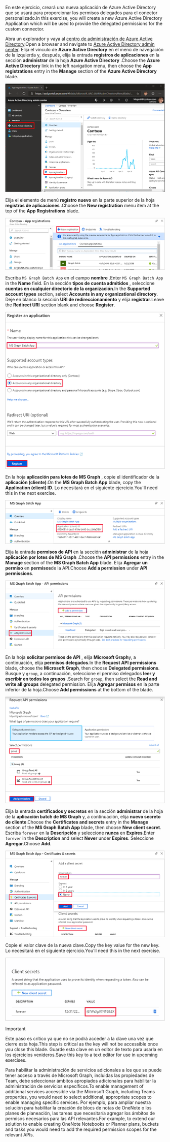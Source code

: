 <!-- markdownlint-disable MD002 MD041 -->

<span data-ttu-id="b98d5-101">En este ejercicio, creará una nueva aplicación de Azure Active Directory que se usará para proporcionar los permisos delegados para el conector personalizado.</span><span class="sxs-lookup"><span data-stu-id="b98d5-101">In this exercise, you will create a new Azure Active Directory Application which will be used to provide the delegated permissions for the custom connector.</span></span>

<span data-ttu-id="b98d5-102">Abra un explorador y vaya al [centro de administración de Azure Active Directory](https://aad.portal.azure.com).</span><span class="sxs-lookup"><span data-stu-id="b98d5-102">Open a browser and navigate to [Azure Active Directory admin center](https://aad.portal.azure.com).</span></span> <span data-ttu-id="b98d5-103">Elija el vínculo de **Azure Active Directory** en el menú de navegación de la izquierda y, después, elija la entrada **registros de aplicaciones** en la sección **administrar** de la hoja **Azure Active Directory** .</span><span class="sxs-lookup"><span data-stu-id="b98d5-103">Choose the **Azure Active Directory** link in the left navigation menu, then choose the **App registrations** entry in the **Manage** section of the **Azure Active Directory** blade.</span></span>

![Captura de pantalla de la hoja de Azure Active Directory en el centro de administración de Azure Active Directory](./images/app-reg-preview1.png)

<span data-ttu-id="b98d5-105">Elija el elemento de menú **registro nuevo** en la parte superior de la hoja **registros de aplicaciones** .</span><span class="sxs-lookup"><span data-stu-id="b98d5-105">Choose the **New registration** menu item at the top of the **App Registrations** blade.</span></span>

![Captura de pantalla de la hoja registros de aplicaciones en el centro de administración de Azure Active Directory](./images/app-reg-preview2.png)

<span data-ttu-id="b98d5-107">Escriba `MS Graph Batch App` en el campo **nombre** .</span><span class="sxs-lookup"><span data-stu-id="b98d5-107">Enter `MS Graph Batch App` in the **Name** field.</span></span> <span data-ttu-id="b98d5-108">En la sección **tipos de cuenta admitidos** , seleccione **cuentas en cualquier directorio de la organización**.</span><span class="sxs-lookup"><span data-stu-id="b98d5-108">In the **Supported account types** section, select **Accounts in any organizational directory**.</span></span> <span data-ttu-id="b98d5-109">Deje en blanco la sección **URI de redireccionamiento** y elija **registrar**.</span><span class="sxs-lookup"><span data-stu-id="b98d5-109">Leave the **Redirect URI** section blank and choose **Register**.</span></span>

![Captura de pantalla de la hoja de registro de aplicaciones en el centro de administración de Azure Active Directory](./images/app-reg-preview3.png)

<span data-ttu-id="b98d5-111">En la hoja **aplicación para lotes de MS Graph** , copie el identificador de la **aplicación (cliente)**.</span><span class="sxs-lookup"><span data-stu-id="b98d5-111">On the **MS Graph Batch App** blade, copy the **Application (client) ID**.</span></span> <span data-ttu-id="b98d5-112">Lo necesitará en el siguiente ejercicio.</span><span class="sxs-lookup"><span data-stu-id="b98d5-112">You'll need this in the next exercise.</span></span>

![Captura de pantalla de la página de aplicación registrada](./images/app-reg-preview4.png)

<span data-ttu-id="b98d5-114">Elija la entrada **permisos de API** en la sección **administrar** de la hoja **aplicación por lotes de MS Graph** .</span><span class="sxs-lookup"><span data-stu-id="b98d5-114">Choose the **API permissions** entry in the **Manage** section of the **MS Graph Batch App** blade.</span></span> <span data-ttu-id="b98d5-115">Elija **Agregar un permiso** en **permisos**de la API.</span><span class="sxs-lookup"><span data-stu-id="b98d5-115">Choose **Add a permission** under **API permissions**.</span></span>

![Captura de pantalla de la hoja de permisos de la API](./images/app-perms-preview1.png)

<span data-ttu-id="b98d5-117">En la hoja **solicitar permisos de API** , elija **Microsoft Graph**y, a continuación, elija **permisos delegados**.</span><span class="sxs-lookup"><span data-stu-id="b98d5-117">In the **Request API permissions** blade, choose the **Microsoft Graph**, then choose **Delegated permissions**.</span></span> <span data-ttu-id="b98d5-118">Busque y `group`, a continuación, seleccione el permiso delegados **leer y escribir en todos los grupos** .</span><span class="sxs-lookup"><span data-stu-id="b98d5-118">Search for `group`, then select the **Read and write all groups** delegated permission.</span></span> <span data-ttu-id="b98d5-119">Elija **Agregar permisos** en la parte inferior de la hoja.</span><span class="sxs-lookup"><span data-stu-id="b98d5-119">Choose **Add permissions** at the bottom of the blade.</span></span>

 ![Captura de pantalla de la hoja de permisos de la API de solicitud](./images/app-perms-preview2.png)

<span data-ttu-id="b98d5-121">Elija la entrada **certificados y secretos** en la sección **administrar** de la hoja de la **aplicación batch de MS Graph** y, a continuación, elija **nuevo secreto de cliente**.</span><span class="sxs-lookup"><span data-stu-id="b98d5-121">Choose the **Certificates and secrets** entry in the **Manage** section of the **MS Graph Batch App** blade, then choose **New client secret**.</span></span> <span data-ttu-id="b98d5-122">Escriba `forever` en la **Descripción** y seleccione **nunca** en **Expires**.</span><span class="sxs-lookup"><span data-stu-id="b98d5-122">Enter `forever` in the **Description** and select **Never** under **Expires**.</span></span> <span data-ttu-id="b98d5-123">Seleccione **Agregar**.</span><span class="sxs-lookup"><span data-stu-id="b98d5-123">Choose **Add**.</span></span>

![Captura de pantalla del módulo de certificados y secretos](./images/app-key-preview1.png)

<span data-ttu-id="b98d5-125">Copie el valor clave de la nueva clave.</span><span class="sxs-lookup"><span data-stu-id="b98d5-125">Copy the key value for the new key.</span></span> <span data-ttu-id="b98d5-126">Lo necesitará en el siguiente ejercicio.</span><span class="sxs-lookup"><span data-stu-id="b98d5-126">You'll need this in the next exercise.</span></span>

![Captura de pantalla del nuevo secreto de cliente](./images/app-key-preview2.png)

> [!IMPORTANT]
> <span data-ttu-id="b98d5-128">Este paso es crítico ya que no se podrá acceder a la clave una vez que cierre esta hoja.</span><span class="sxs-lookup"><span data-stu-id="b98d5-128">This step is critical as the key will not be accessible once you close this blade.</span></span> <span data-ttu-id="b98d5-129">Guarde esta clave en un editor de texto para usarla en los ejercicios venideros.</span><span class="sxs-lookup"><span data-stu-id="b98d5-129">Save this key to a text editor for use in upcoming exercises.</span></span>

<span data-ttu-id="b98d5-130">Para habilitar la administración de servicios adicionales a los que se puede tener acceso a través de Microsoft Graph, incluidas las propiedades de Team, debe seleccionar ámbitos apropiados adicionales para habilitar la administración de servicios específicos.</span><span class="sxs-lookup"><span data-stu-id="b98d5-130">To enable management of additional services accessible via the Microsoft Graph, including Teams properties, you would need to select additional, appropriate scopes to enable managing specific services.</span></span> <span data-ttu-id="b98d5-131">Por ejemplo, para ampliar nuestra solución para habilitar la creación de blocs de notas de OneNote o los planes de planeación, las tareas que necesitaría agregar los ámbitos de permisos necesarios para las API relevantes.</span><span class="sxs-lookup"><span data-stu-id="b98d5-131">For example, to extend our solution to enable creating OneNote Notebooks or Planner plans, buckets and tasks you would need to add the required permission scopes for the relevant APIs.</span></span>
